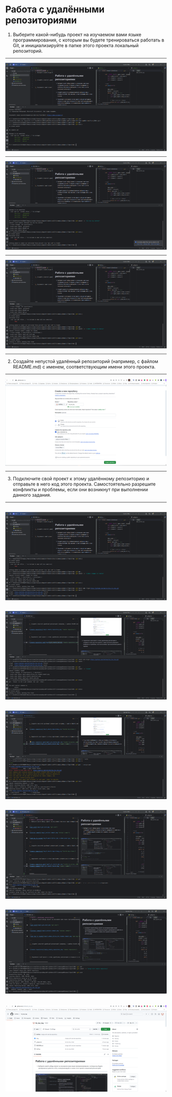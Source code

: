 # Работа с удалёнными репозиториями
1. Выберите какой-нибудь проект на изучаемом вами языке программирования, с которым вы будете тренироваться работать в Git, и инициализируйте в папке этого проекта локальный репозиторий.

---
![git init](img/1_git_init.png "git init")

---
![initial commit](img/2_initial-commit.png "initial commit")

---
![add img fo readme](img/3_added_2files_for_readme-commit.png "add img fo readme")

---

2. Создайте непустой удалённый репозиторий (например, с файлом README.md) с именем, соответствующим имени этого проекта.

---
![remote repository](img/4_remote_repository.png "remote repository")

---

3. Подключите свой проект к этому удалённому репозиторию и отправьте в него код этого проекта. Самостоятельно разрешите конфликты и проблемы, если они возникнут при выполнении данного задания.

---
![remote repository add](img/5_git_remote_add.png "remote repository add")
---
![commit readme](img/6_git_commit_readme.png "commit readme")
---
![fetch](img/7_git_fetch.png "fetch")
---
![pull](img/8_git_pull.png "pull")
---
![push to remote](img/9_git_push_to_remote.png "push to remote")
---
![in remote repository](img/10_in_remote_repository.png "in remote repository")
---